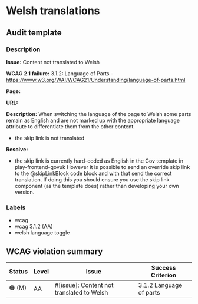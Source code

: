 # Welsh translations

## Audit template

### Description

**Issue:** Content not translated to Welsh

**WCAG 2.1 failure:** 3.1.2: Language of Parts - https://www.w3.org/WAI/WCAG21/Understanding/language-of-parts.html

**Page:**

**URL:**

**Description:** When switching the language of the page to Welsh some parts remain as English and are not marked up with the appropriate language attribute to differentiate them from the other content.

* the skip link is not translated

**Resolve:** 

* the skip link is currently hard-coded as English in the Gov template in play-frontend-govuk
However it is possible to send an override skip link to the @skipLinkBlock code block and with that send the correct translation. If doing this you should ensure you use the skip link component (as the template does) rather than developing your own version.

### Labels

* wcag
* wcag 3.1.2 (AA)
* welsh language toggle

## WCAG violation summary

| Status | Level | Issue | Success Criterion |
| ------ | ----- | ----- | ----------------- |
| 🟠 (M) | AA    | #[issue]: Content not translated to Welsh | 3.1.2 Language of parts |
